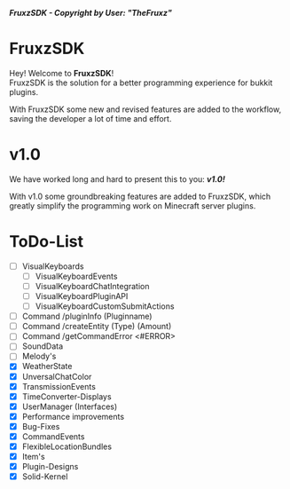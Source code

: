 ***FruxzSDK - Copyright by User: "TheFruxz"***

# FruxzSDK

Hey! Welcome to **FruxzSDK**!<br>
FruxzSDK is the solution for a better programming experience for bukkit plugins.

With FruxzSDK some new and revised features are added to the workflow, saving the developer a lot of time and effort.

# v1.0

We have worked long and hard to present this to you: ***v1.0!***

With v1.0 some groundbreaking features are added to FruxzSDK, which greatly simplify the programming work on Minecraft server plugins.

# ToDo-List

- [ ] VisualKeyboards
  - [ ] VisualKeyboardEvents
  - [ ] VisualKeyboardChatIntegration
  - [ ] VisualKeyboardPluginAPI
  - [ ] VisualKeyboardCustomSubmitActions
- [ ] Command /pluginInfo (Pluginname)
- [ ] Command /createEntity (Type) (Amount)
- [ ] Command /getCommandError <#ERROR>
- [ ] SoundData
- [ ] Melody's
- [x] WeatherState
- [x] UnversalChatColor
- [x] TransmissionEvents
- [x] TimeConverter-Displays
- [x] UserManager (Interfaces)
- [x] Performance improvements
- [x] Bug-Fixes
- [x] CommandEvents
- [x] FlexibleLocationBundles
- [x] Item's
- [x] Plugin-Designs
- [x] Solid-Kernel